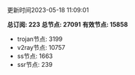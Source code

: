 更新时间2023-05-18 11:09:01

**总订阅: 223**
**总节点: 27091**
**有效节点: 15858**
- trojan节点: 3199
- v2ray节点: 10757
- ss节点: 1663
- ssr节点: 239
